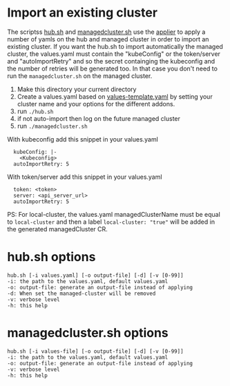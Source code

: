 [comment]: # ( Copyright Contributors to the Open Cluster Management project )

# Import an existing cluster

The scriptss [hub.sh](./hub.sh) and [managedcluster.sh](./managedcluster.sh) use the [applier](https://github.com/open-cluster-management/library-go/blob/master/docs/applier.md) to apply a number of yamls on the hub and managed cluster in order to import an existing cluster. If you want the hub.sh to import automatically the managed cluster, the values.yaml must contain the "kubeConfig" or the token/server and "autoImportRetry" and so the secret containging the kubeconfig and the number of retries will be generated too. In that case you don't need to run the `managedcluster.sh` on the managed cluster.

1. Make this directory your current directory
2. Create a values.yaml based on [values-template.yaml](./values-template.yaml) by setting your cluster name and your options for the different addons.
3. run `./hub.sh`
4. if not auto-import then log on the future managed cluster
5. run `./managedcluster.sh`

With kubeconfig add this snippet in your values.yaml
```
  kubeConfig: |-
    <Kubeconfig>
  autoImportRetry: 5
```

With token/server add this snippet in your values.yaml
```
  token: <token>
  server: <api_server_url>
  autoImportRetry: 5
```

PS: For local-cluster, the values.yaml managedClusterName must be equal to `local-cluster` and then a label `local-cluster: "true"` will be added in the generated managedCluster CR.
# hub.sh options

```
hub.sh [-i values.yaml] [-o output-file] [-d] [-v [0-99]]
-i: the path to the values.yaml, default values.yaml
-o: output-file: generate an output-file instead of applying
-d: When set the managed-cluster will be removed
-v: verbose level
-h: this help
```

# managedcluster.sh options

```
hub.sh [-i values-file] [-o output-file] [-d] [-v [0-99]]
-i: the path to the values.yaml, default values.yaml
-o: output-file: generate an output-file instead of applying
-v: verbose level
-h: this help
```
